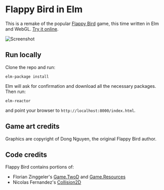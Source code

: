 # Flappy Bird in Elm

This is a remake of the popular [Flappy Bird][fb] game, this time written in Elm and WebGL. [Try it online][home].

![Screenshot](./screenshot.gif)

## Run locally

Clone the repo and run:

    elm-package install

Elm will ask for confirmation and download all the necessary packages. Then run:

    elm-reactor

and point your browser to `http://localhost:8000/index.html`.  

## Game art credits

Graphics are copyright of Dong Nguyen, the original Flappy Bird author.

## Code credits

Flappy Bird contains portions of:

* Florian Zinggeler's [Game.TwoD][6] and [Game.Resources][8]
* Nicolas Fernandez's [Collision2D][7]

[6]: http://package.elm-lang.org/packages/Zinggi/elm-2d-game/latest/
[7]: http://package.elm-lang.org/packages/burabure/elm-collision/latest
[8]: http://package.elm-lang.org/packages/Zinggi/elm-game-resources/latest
[home]: http://lab.passiomatic.com/flappy-bird/
[fb]: https://en.wikipedia.org/wiki/Flappy_Bird
